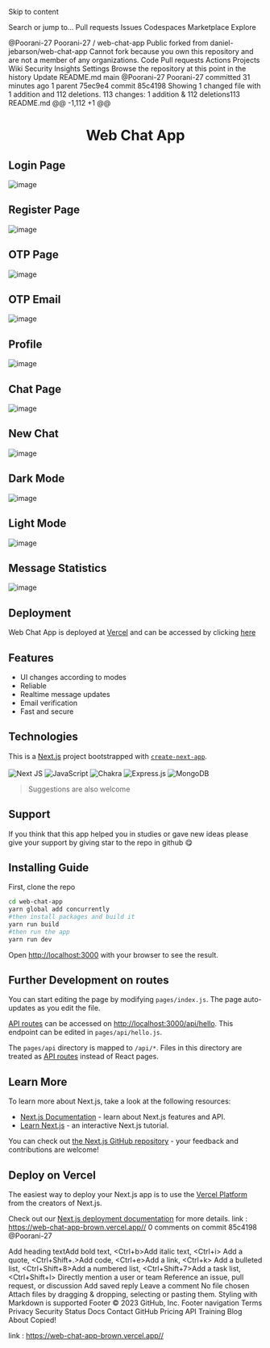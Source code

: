 Skip to content

Search or jump to...
Pull requests
Issues
Codespaces
Marketplace
Explore
 
@Poorani-27 
Poorani-27
/
web-chat-app
Public
forked from daniel-jebarson/web-chat-app
Cannot fork because you own this repository and are not a member of any organizations.
Code
Pull requests
Actions
Projects
Wiki
Security
Insights
Settings
Browse the repository at this point in the history
Update README.md
 main
@Poorani-27
Poorani-27 committed 31 minutes ago 
1 parent 75ec9e4
commit 85c4198
Showing 1 changed file with 1 addition and 112 deletions.
 113 changes: 1 addition & 112 deletions113  
README.md
@@ -1,112 +1 @@
# <h1 align="center">Web Chat App</h1>

## Login Page
![image](https://user-images.githubusercontent.com/88134306/227575211-22ae017e-d0c8-421f-9440-d326233a3d75.png)

## Register Page
![image](https://user-images.githubusercontent.com/88134306/216806064-6ad51c10-355c-4b7d-9753-eddbea10a3e7.png)

## OTP Page
![image](https://user-images.githubusercontent.com/88134306/227575608-99bd80db-b5d4-4e6d-bae5-2e8b09729643.png)

## OTP Email
![image](https://user-images.githubusercontent.com/88134306/227575982-b580f1f8-0b17-47ea-85ef-5c21112eaf5b.png)

## Profile
![image](https://user-images.githubusercontent.com/88134306/216806091-dd33ecbe-7fb3-431d-8444-3a4dc7d5fd3e.png)

## Chat Page
![image](https://user-images.githubusercontent.com/88134306/216806005-90dd588a-b771-4f92-b8e7-1e857f7567a0.png)

## New Chat
![image](https://user-images.githubusercontent.com/88134306/216806020-a90a267c-3957-4be8-9e1f-c3a1a4d19a93.png)

## Dark Mode
![image](https://user-images.githubusercontent.com/88134306/227576773-06c3a1d2-0a1a-4ab2-8d1f-e06d71408410.png)

## Light Mode
![image](https://user-images.githubusercontent.com/88134306/227576849-78bd8cd5-f148-4633-9543-bc72feea7126.png)

## Message Statistics
![image](https://user-images.githubusercontent.com/88134306/227576979-408f0bfb-9980-49ba-9228-c54d70b566b1.png)


## Deployment

Web Chat App is deployed at [Vercel](https://vercel.com/) and can be accessed by clicking [here](https://web-chat-app-brown.vercel.app//)


## Features

- UI changes according to modes
- Reliable
- Realtime message updates
- Email verification
- Fast and secure


## Technologies

This is a [Next.js](https://nextjs.org/) project bootstrapped with [`create-next-app`](https://github.com/vercel/next.js/tree/canary/packages/create-next-app).
<br />
<br />
<span>
![Next JS](https://img.shields.io/badge/Next-black?style=for-the-badge&logo=next.js&logoColor=white)
</span><span>
![JavaScript](https://img.shields.io/badge/javascript-%23323330.svg?style=for-the-badge&logo=javascript&logoColor=%23F7DF1E)
</span><span>
![Chakra](https://img.shields.io/badge/chakra-%234ED1C5.svg?style=for-the-badge&logo=chakraui&logoColor=white)
</span>
<span>
![Express.js](https://img.shields.io/badge/express.js-%23404d59.svg?style=for-the-badge&logo=express&logoColor=%2361DAFB)
</span>
<span>
![MongoDB](https://img.shields.io/badge/MongoDB-%234ea94b.svg?style=for-the-badge&logo=mongodb&logoColor=white)
</span>


> Suggestions are also welcome
## Support 

If you think that this app helped you in studies or gave new ideas please give your support by giving star to the repo in github 😋

## Installing Guide

First, clone the repo 

```bash 
cd web-chat-app
yarn global add concurrently
#then install packages and build it
yarn run build
#then run the app
yarn run dev
```

Open [http://localhost:3000](http://localhost:3000) with your browser to see the result.

## Further Development on routes

You can start editing the page by modifying `pages/index.js`. The page auto-updates as you edit the file.

[API routes](https://nextjs.org/docs/api-routes/introduction) can be accessed on [http://localhost:3000/api/hello](http://localhost:3000/api/hello). This endpoint can be edited in `pages/api/hello.js`.

The `pages/api` directory is mapped to `/api/*`. Files in this directory are treated as [API routes](https://nextjs.org/docs/api-routes/introduction) instead of React pages.

## Learn More

To learn more about Next.js, take a look at the following resources:

- [Next.js Documentation](https://nextjs.org/docs) - learn about Next.js features and API.
- [Learn Next.js](https://nextjs.org/learn) - an interactive Next.js tutorial.

You can check out [the Next.js GitHub repository](https://github.com/vercel/next.js/) - your feedback and contributions are welcome!

## Deploy on Vercel

The easiest way to deploy your Next.js app is to use the [Vercel Platform](https://vercel.com/new?utm_medium=default-template&filter=next.js&utm_source=create-next-app&utm_campaign=create-next-app-readme) from the creators of Next.js.

Check out our [Next.js deployment documentation](https://nextjs.org/docs/deployment) for more details.
link : https://web-chat-app-brown.vercel.app//
0 comments on commit 85c4198
@Poorani-27
 
Add heading textAdd bold text, <Ctrl+b>Add italic text, <Ctrl+i>
Add a quote, <Ctrl+Shift+.>Add code, <Ctrl+e>Add a link, <Ctrl+k>
Add a bulleted list, <Ctrl+Shift+8>Add a numbered list, <Ctrl+Shift+7>Add a task list, <Ctrl+Shift+l>
Directly mention a user or team
Reference an issue, pull request, or discussion
Add saved reply
Leave a comment
No file chosen
Attach files by dragging & dropping, selecting or pasting them.
Styling with Markdown is supported
Footer
© 2023 GitHub, Inc.
Footer navigation
Terms
Privacy
Security
Status
Docs
Contact GitHub
Pricing
API
Training
Blog
About
Copied!

link : https://web-chat-app-brown.vercel.app//
